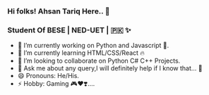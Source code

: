 ### Hi folks! Ahsan Tariq Here.. 👋
  ### Student Of BESE | NED-UET | :pakistan: ✨


- 🔭 I’m currently working on Python and Javascript :black_heart:.
- 🌱 I’m currently learning HTML/CSS/React :fire:
- 👯 I’m looking to collaborate on Python C# C++ Projects.
- 💬 Ask me about any query,I will definitely help if I know that... :slightly_smiling_face:
- 😄 Pronouns: He/His.
- ⚡ Hobby: Gaming  :video_game::heart::heavy_heart_exclamation:....
